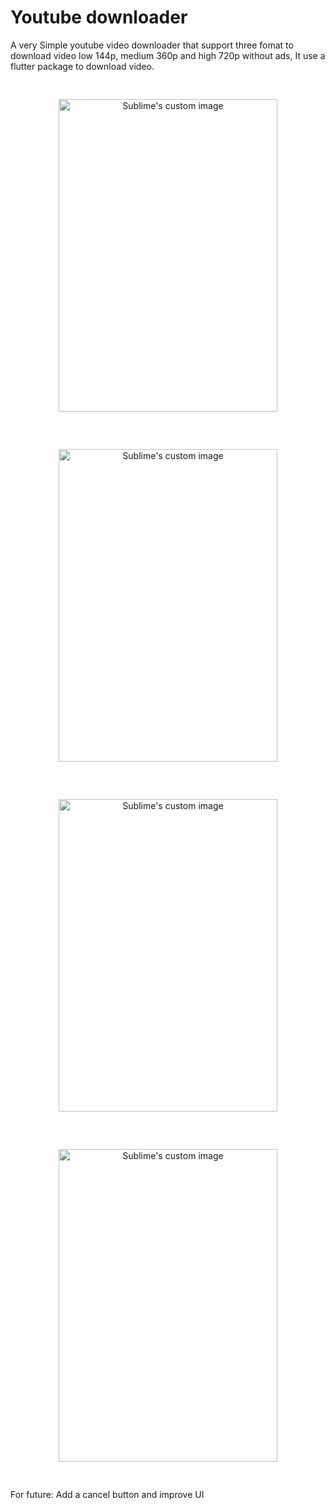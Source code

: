 <!--
![Screenshot_2023-10-04-11-04-10-10_e874a0179b8aa62c7e86d584796e1694](https://github.com/Abhishek-patni/youtube/assets/111353531/53d0911f-64b7-4e73-b5bd-5427f7ac3dfa)-->
# Youtube downloader
 
 A very Simple youtube video downloader that support three fomat to download video low 144p, medium 360p and high 720p without ads,
It use a flutter package to download video.

<p align="center">
   <img src="https://github.com/Abhishek-patni/youtube/assets/111353531/0c7ade1c-c159-44d5-8c52-2ed9d172723a" alt="Sublime's custom image" width="350" height="500" style="margin: 30px;" />
   <img src="https://github.com/Abhishek-patni/youtube/assets/111353531/9dcd7404-353b-4559-817d-a72519984b25" alt="Sublime's custom image" width="350" height="500" style="margin: 30px;"/>
   <img src="https://github.com/Abhishek-patni/youtube/assets/111353531/6f75a3e5-99a5-4746-be3e-5d664ffbdef2" alt="Sublime's custom image" width="350" height="500" style="margin: 30px;"/>
  <img src="https://github.com/Abhishek-patni/youtube/assets/111353531/53d0911f-64b7-4e73-b5bd-5427f7ac3dfa" alt="Sublime's custom image" width="350" height="500" style="margin: 30px;"/>
</p>

For future: Add a cancel button and improve UI

